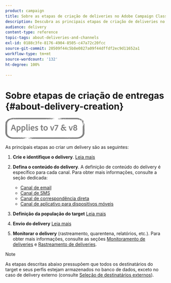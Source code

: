 ```yaml
---
product: campaign
title: Sobre as etapas de criação de deliveries no Adobe Campaign Classic
description: Descubra as principais etapas de criação de deliveries no Adobe Campaign Classic.
audience: delivery
content-type: reference
topic-tags: about-deliveries-and-channels
exl-id: 0188c3fe-8176-4904-8505-c47a72c20fcc
source-git-commit: 20509f44c5b8e0827a09f44dffdf2ec9d11652a1
workflow-type: tm+mt
source-wordcount: '132'
ht-degree: 100%

---
```


# Sobre etapas de criação de entregas {#about-delivery-creation}

![](../../assets/common.svg)

As principais etapas ao criar um delivery são as seguintes:

1. **Crie e identifique o delivery**. [Leia mais](steps-create-and-identify-the-delivery.md)

1. **Defina o conteúdo do delivery**. A definição de conteúdo do delivery é específico para cada canal. Para obter mais informações, consulte a seção dedicada:

   * [Canal de email](defining-the-email-content.md)
   * [Canal de SMS](sms-create.md#defining-the-sms-content)
   * [Canal de correspondência direta](defining-the-direct-mail-content.md)
   * [Canal de aplicativo para dispositivos móveis](about-mobile-app-channel.md)

1. **Definição da população do target** [Leia mais](steps-defining-the-target-population.md)

1. **Envio do delivery** [Leia mais](steps-sending-the-delivery.md)

1. **Monitorar o delivery** (rastreamento, quarentena, relatórios, etc.). Para obter mais informações, consulte as seções [Monitoramento de deliveries](about-delivery-monitoring.md) e [Rastreamento de deliveries](about-message-tracking.md).

>[!NOTE]
>
>As etapas descritas abaixo pressupõem que todos os destinatários do target e seus perfis estejam armazenados no banco de dados, exceto no caso de delivery externo (consulte [Seleção de destinatários externos](steps-defining-the-target-population.md#selecting-external-recipients)).
